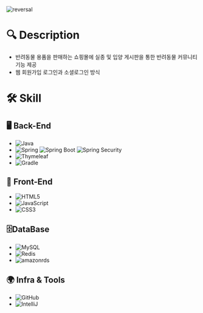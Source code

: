 ![reversal](https://capsule-render.vercel.app/api?type=rect&text=AnnieHands!&textBg=true&color=gradient&fontAlign=30&fontSize=30&desc=손을%20잡아주세요.&descAlign=60&descAlignY=50)
# 🔍 Description
- 반려동물 용품을 판매하는 쇼핑몰에 실종 및 입양 게시판을 통한 반려동물 커뮤니티 기능 제공
- 웹 회원가입 로그인과 소셜로그인 방식 

# 🛠 Skill
## 🖥 **Back-End**
- ![Java](https://img.shields.io/badge/Java-3766AB?-red?style=flat&logo=java)
- ![Spring](https://img.shields.io/badge/Spring-green?style=flat&logo=spring&logoColor=white) ![Spring Boot](https://img.shields.io/badge/Spring_Boot-green?style=flat&logo=spring-boot&logoColor=white) ![Spring Security](https://img.shields.io/badge/Spring_Security-green?style=flat&logo=springsecurity&logoColor=white)
- ![Thymeleaf](https://img.shields.io/badge/Thymeleaf-darkgreen?style=flat&logo=thymeleaf)
- ![Gradle](https://img.shields.io/badge/Gradle-blue?style=flat&logo=Gradle)

## 🎨 **Front-End**
- ![HTML5](https://img.shields.io/badge/HTML5-E34F26?style=flat&logo=html5&logoColor=white)
- ![JavaScript](https://img.shields.io/badge/JavaScript-yellow?style=flat&logo=javascript&logoColor=black)
- ![CSS3](https://img.shields.io/badge/CSS3-1572B6?style=flat&logo=css3&logoColor=white)

## 🗄️**DataBase**
- ![MySQL](https://img.shields.io/badge/MySQL-blue?style=flat&logo=mysql&logoColor=black)
- ![Redis](https://img.shields.io/badge/Redis-DC382D?style=flat&logo=redis&logoColor=white)
- ![amazonrds](https://img.shields.io/badge/RDS-527FFF?style=flat&logo=Amazonrds&logoColor=white)

## 🌍 **Infra & Tools**
- ![GitHub](https://img.shields.io/badge/GitHub-100000?style=flat&logo=github)
- ![IntelliJ](https://img.shields.io/badge/IntelliJ-100000?style=flat&logo=intellijidea)
